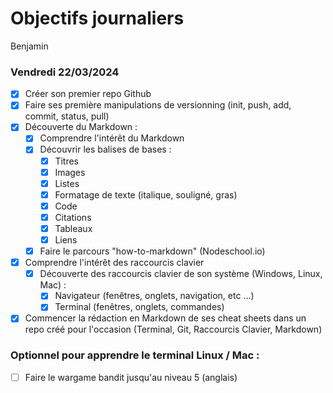 # Objectifs journaliers

Benjamin

### Vendredi 22/03/2024

- [X] Créer son premier repo Github
- [X] Faire ses première manipulations de versionning (init, push, add, commit, status, pull)
- [X] Découverte du Markdown :
  - [X] Comprendre l'intérêt du Markdown
  - [X] Découvrir les balises de bases :
    - [X] Titres
    - [X] Images
    - [X] Listes
    - [X] Formatage de texte (italique, souligné, gras)
    - [X] Code
    - [X] Citations
    - [X] Tableaux
    - [X] Liens
  - [x] Faire le parcours "how-to-markdown" (Nodeschool.io)
- [x] Comprendre l'intérêt des raccourcis clavier
  - [x] Découverte des raccourcis clavier de son système (Windows, Linux, Mac) :
    - [x] Navigateur (fenêtres, onglets, navigation, etc …)
    - [x] Terminal (fenêtres, onglets, commandes)
- [x] Commencer la rédaction en Markdown de ses cheat sheets dans un repo créé pour l'occasion (Terminal, Git, Raccourcis Clavier, Markdown)

### Optionnel pour apprendre le terminal Linux / Mac :

- [ ] Faire le wargame bandit jusqu'au niveau 5 (anglais)
